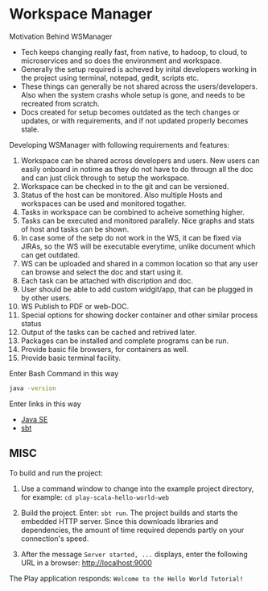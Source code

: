 # Workspace Manager

Motivation Behind WSManager

* Tech keeps changing really fast, from native, to hadoop, to cloud, to microservices and so does the environment and workspace.
* Generally the setup required is acheved by inital developers working in the project using terminal, notepad, gedit, scripts etc.
* These things can generally be not shared across the users/developers. Also when the system crashs whole setup is gone, and needs to be recreated from scratch.
* Docs created for setup becomes outdated as the tech changes or updates, or with requirements, and if not updated properly becomes stale.


Developing WSManager with following requirements and features:

1. Workspace can be shared across developers and users. New users can easily onboard in notime as they do not have to do througn all the doc and can just click through to setup the workspace.
2. Workspace can be checked in to the git and can be versioned.
3. Status of the host can be monitored. Also multiple Hosts and workspaces can be used and monitored togather.
4. Tasks in workspace can be combined to acheive something higher.
5. Tasks can be executed and monitored parallely. Nice graphs and stats of host and tasks can be shown.
6. In case some of the setp do not work in the WS, it can be fixed via JIRAs, so the WS will be executable everytime, unlike document which can get outdated.
7. WS can be uploaded and shared in a common location so that any user can browse and select the doc and start using it.
8. Each task can be attached with discription and doc.
9. User should be able to add custom widgit/app, that can be plugged in by other users.
10. WS Publish to PDF or web-DOC.
11. Special options for showing docker container and other similar process status
12. Output of the tasks can be cached and retrived later.
13. Packages can be installed and complete programs can be run.
14. Provide basic file browsers, for containers as well.
15. Provide basic terminal facility.



Enter Bash Command in this way

```bash
java -version
```

Enter links in this way

* [Java SE](http://www.oracle.com/technetwork/java/javase/downloads/index.html)
* [sbt](http://www.scala-sbt.org/download.html)

## MISC

To build and run the project:

1. Use a command window to change into the example project directory, for example: `cd play-scala-hello-world-web`

2. Build the project. Enter: `sbt run`. The project builds and starts the embedded HTTP server. Since this downloads libraries and dependencies, the amount of time required depends partly on your connection's speed.

3. After the message `Server started, ...` displays, enter the following URL in a browser: <http://localhost:9000>

The Play application responds: `Welcome to the Hello World Tutorial!`
